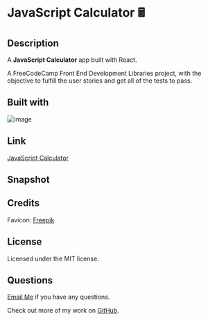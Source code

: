 # JavaScript Calculator 🖩

## Description 

A **JavaScript Calculator** app built with React. 

A FreeCodeCamp Front End Development Libraries project, with the objective to fulfill the user stories and get all of the tests to pass.

## Built with
![image](https://img.shields.io/badge/React-20232A?style=for-the-badge&logo=react&logoColor=61DAFB)



## Link
[JavaScript Calculator]()

## Snapshot 


## Credits

Favicon:
[Freepik](https://www.flaticon.com/free-icons/calculator)

## License
Licensed under the MIT license.

## Questions 
[Email Me](Chloe.a.harris17@gmail.com) if you have any questions.

Check out more of my work on [GitHub](https://github.com/chloeharris1).
  